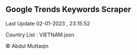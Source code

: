 

## Google Trends Keywords Scraper 
 
Last Update 02-01-2023 , 23:15:52

Country List :
VIETNAM.json



© Abdul Muttaqin 
